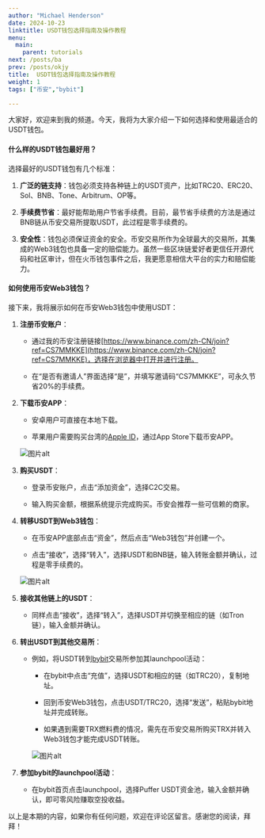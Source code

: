 ```yaml
---
author: "Michael Henderson"
date: 2024-10-23
linktitle: USDT钱包选择指南及操作教程
menu:
  main:
    parent: tutorials
next: /posts/ba
prev: /posts/okjy
title:  USDT钱包选择指南及操作教程
weight: 1
tags: ["币安","bybit"]

---
```

大家好，欢迎来到我的频道。今天，我将为大家介绍一下如何选择和使用最适合的USDT钱包。

#### 什么样的USDT钱包最好用？

选择最好的USDT钱包有几个标准：

1. **广泛的链支持**：钱包必须支持各种链上的USDT资产，比如TRC20、ERC20、Sol、BNB、Tone、Arbitrum、OP等。

2. **手续费节省**：最好能帮助用户节省手续费。目前，最节省手续费的方法是通过BNB链从币安交易所提取USDT，此过程是零手续费的。

3. **安全性**：钱包必须保证资金的安全。币安交易所作为全球最大的交易所，其集成的Web3钱包也具备一定的赔偿能力。虽然一些区块链爱好者更信任开源代码和社区审计，但在火币钱包事件之后，我更愿意相信大平台的实力和赔偿能力。

#### 如何使用币安Web3钱包？

接下来，我将展示如何在币安Web3钱包中使用USDT：

1. **注册币安账户**：

   - 通过我的币安注册链接[https://www.binance.com/zh-CN/join?ref=CS7MMKKE](https://www.binance.com/zh-CN/join?ref=CS7MMKKE)，选择在浏览器中打开并进行注册。

   - 在“是否有邀请人”界面选择“是”，并填写邀请码“CS7MMKKE”，可永久节省20%的手续费。
   
2. **下载币安APP**：

   - 安卓用户可直接在本地下载。

   - 苹果用户需要购买台湾的[Apple ID](https://support.apple.com/zh-cn/apple-account)，通过App Store下载币安APP。

   ![图片alt](https://s21.ax1x.com/2024/10/23/pAd5mPf.png "图片title")

3. **购买USDT**：

   - 登录币安账户，点击“添加资金”，选择C2C交易。

   - 输入购买金额，根据系统提示完成购买。币安会推荐一些可信赖的商家。

4. **转移USDT到Web3钱包**：

   - 在币安APP底部点击“资金”，然后点击“Web3钱包”并创建一个。

   - 点击“接收”，选择“转入”，选择USDT和BNB链，输入转账金额并确认，过程是零手续费的。

   ![图片alt](https://s21.ax1x.com/2024/10/23/pAd5Vat.png "图片title")

5. **接收其他链上的USDT**：

   - 同样点击“接收”，选择“转入”，选择USDT并切换至相应的链（如Tron链），输入金额并确认。

6. **转出USDT到其他交易所**：

   - 例如，将USDT转到[bybit](https://www.bybitglobal.com/invite?ref=EJG8XX4)交易所参加其launchpool活动：

     - 在bybit中点击“充值”，选择USDT和相应的链（如TRC20），复制地址。

     - 回到币安Web3钱包，点击USDT/TRC20，选择“发送”，粘贴bybit地址并完成转账。

     - 如果遇到需要TRX燃料费的情况，需先在币安交易所购买TRX并转入Web3钱包才能完成USDT转账。

     ![图片alt](https://s21.ax1x.com/2024/10/23/pAd5ZIP.png "图片title")

7. **参加bybit的launchpool活动**：

   - 在bybit首页点击launchpool，选择Puffer USDT资金池，输入金额并确认，即可零风险赚取空投收益。

以上是本期的内容，如果你有任何问题，欢迎在评论区留言。感谢您的阅读，拜拜！